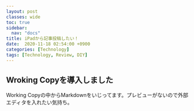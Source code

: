 ```yaml
---
layout: post
classes: wide
toc: true
sidebar:
  nav: "docs"
title: iPadから記事投稿したい！
date:  2020-11-18 02:54:00 +0900
categories: [Technology]
tags: [Technology, Review, DIY]
---
```



## Wroking Copyを導入しました

Working Copyの中からMarkdownをいじってます。プレビューがないので外部エディタを入れたい気持ち。